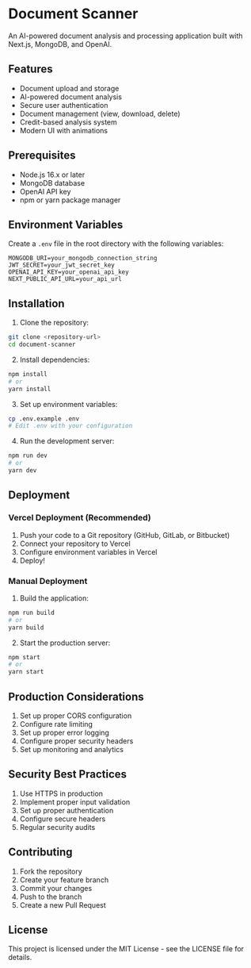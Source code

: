 # Document Scanner

An AI-powered document analysis and processing application built with Next.js, MongoDB, and OpenAI.

## Features

- Document upload and storage
- AI-powered document analysis
- Secure user authentication
- Document management (view, download, delete)
- Credit-based analysis system
- Modern UI with animations

## Prerequisites

- Node.js 16.x or later
- MongoDB database
- OpenAI API key
- npm or yarn package manager

## Environment Variables

Create a `.env` file in the root directory with the following variables:

```env
MONGODB_URI=your_mongodb_connection_string
JWT_SECRET=your_jwt_secret_key
OPENAI_API_KEY=your_openai_api_key
NEXT_PUBLIC_API_URL=your_api_url
```

## Installation

1. Clone the repository:

```bash
git clone <repository-url>
cd document-scanner
```

2. Install dependencies:

```bash
npm install
# or
yarn install
```

3. Set up environment variables:

```bash
cp .env.example .env
# Edit .env with your configuration
```

4. Run the development server:

```bash
npm run dev
# or
yarn dev
```

## Deployment

### Vercel Deployment (Recommended)

1. Push your code to a Git repository (GitHub, GitLab, or Bitbucket)
2. Connect your repository to Vercel
3. Configure environment variables in Vercel
4. Deploy!

### Manual Deployment

1. Build the application:

```bash
npm run build
# or
yarn build
```

2. Start the production server:

```bash
npm start
# or
yarn start
```

## Production Considerations

1. Set up proper CORS configuration
2. Configure rate limiting
3. Set up proper error logging
4. Configure proper security headers
5. Set up monitoring and analytics

## Security Best Practices

1. Use HTTPS in production
2. Implement proper input validation
3. Set up proper authentication
4. Configure secure headers
5. Regular security audits

## Contributing

1. Fork the repository
2. Create your feature branch
3. Commit your changes
4. Push to the branch
5. Create a new Pull Request

## License

This project is licensed under the MIT License - see the LICENSE file for details.
